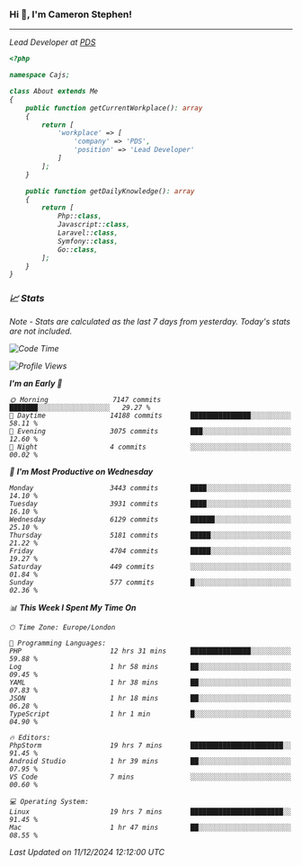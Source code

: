 ### Hi 👋, I'm Cameron Stephen!
<hr>
<p><em>Lead Developer at <a href="https://prindatasolutions.co.uk">PDS</a></p>


```php
<?php

namespace Cajs;

class About extends Me
{
    public function getCurrentWorkplace(): array
    {
        return [
            'workplace' => [
                'company' => 'PDS',
                'position' => 'Lead Developer'
            ]
        ];
    }

    public function getDailyKnowledge(): array
    {
        return [
            Php::class,
            Javascript::class,
            Laravel::class,
            Symfony::class,
            Go::class,
        ];
    }
}
```

### 📈 Stats
<p><em>Note - Stats are calculated as the last 7 days from yesterday. Today's stats are not included.</em></p>


<!--START_SECTION:waka-->
![Code Time](http://img.shields.io/badge/Code%20Time-4%2C128%20hrs%209%20mins-blue)

![Profile Views](http://img.shields.io/badge/Profile%20Views-0-blue)

**I'm an Early 🐤** 

```text
🌞 Morning                7147 commits        ███████░░░░░░░░░░░░░░░░░░   29.27 % 
🌆 Daytime                14188 commits       ███████████████░░░░░░░░░░   58.11 % 
🌃 Evening                3075 commits        ███░░░░░░░░░░░░░░░░░░░░░░   12.60 % 
🌙 Night                  4 commits           ░░░░░░░░░░░░░░░░░░░░░░░░░   00.02 % 
```
📅 **I'm Most Productive on Wednesday** 

```text
Monday                   3443 commits        ████░░░░░░░░░░░░░░░░░░░░░   14.10 % 
Tuesday                  3931 commits        ████░░░░░░░░░░░░░░░░░░░░░   16.10 % 
Wednesday                6129 commits        ██████░░░░░░░░░░░░░░░░░░░   25.10 % 
Thursday                 5181 commits        █████░░░░░░░░░░░░░░░░░░░░   21.22 % 
Friday                   4704 commits        █████░░░░░░░░░░░░░░░░░░░░   19.27 % 
Saturday                 449 commits         ░░░░░░░░░░░░░░░░░░░░░░░░░   01.84 % 
Sunday                   577 commits         █░░░░░░░░░░░░░░░░░░░░░░░░   02.36 % 
```


📊 **This Week I Spent My Time On** 

```text
🕑︎ Time Zone: Europe/London

💬 Programming Languages: 
PHP                      12 hrs 31 mins      ███████████████░░░░░░░░░░   59.88 % 
Log                      1 hr 58 mins        ██░░░░░░░░░░░░░░░░░░░░░░░   09.45 % 
YAML                     1 hr 38 mins        ██░░░░░░░░░░░░░░░░░░░░░░░   07.83 % 
JSON                     1 hr 18 mins        ██░░░░░░░░░░░░░░░░░░░░░░░   06.28 % 
TypeScript               1 hr 1 min          █░░░░░░░░░░░░░░░░░░░░░░░░   04.90 % 

🔥 Editors: 
PhpStorm                 19 hrs 7 mins       ███████████████████████░░   91.45 % 
Android Studio           1 hr 39 mins        ██░░░░░░░░░░░░░░░░░░░░░░░   07.95 % 
VS Code                  7 mins              ░░░░░░░░░░░░░░░░░░░░░░░░░   00.60 % 

💻 Operating System: 
Linux                    19 hrs 7 mins       ███████████████████████░░   91.45 % 
Mac                      1 hr 47 mins        ██░░░░░░░░░░░░░░░░░░░░░░░   08.55 % 
```


 Last Updated on 11/12/2024 12:12:00 UTC
<!--END_SECTION:waka-->
